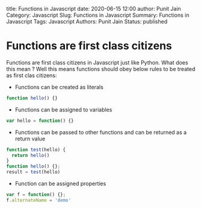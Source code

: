 title: Functions in Javascript 
date: 2020-06-15 12:00
author: Punit Jain
Category: Javascript
Slug: Functions in Javascript
Summary: Functions in Javascript
Tags: Javascript
Authors: Punit Jain
Status: published

# Functions are first class citizens

Functions are first class citizens in Javascript just like Python. What does this mean ?
Well this means functions should obey below rules to be treated as first clas citizens:

* Functions can be created as literals
```javascript
function hello() {}
```
* Functions can be assigned to variables
```javascript
var hello = function() {}
```
* Functions can be passed to other functions and can be returned as a return value
```javascript
function test(hello) {
  return hello()
}
function hello() {};
result = test(hello)
```
* Function can be assigned properties
```javascript
var f = function() {};
f.alternateName = 'demo'
```
